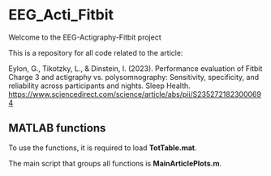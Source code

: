# EEG_Acti_Fitbit

Welcome to the EEG-Actigraphy-Fitbit project

This is a repository for all code related to the article: 

Eylon, G., Tikotzky, L., & Dinstein, I. (2023). Performance evaluation of Fitbit Charge 3 and actigraphy vs. polysomnography: Sensitivity, specificity, and reliability across participants and nights. Sleep Health. https://www.sciencedirect.com/science/article/abs/pii/S2352721823000694

## MATLAB functions
To use the functions, it is required to load **TotTable.mat**.

The main script that groups all functions is **MainArticlePlots.m**.
